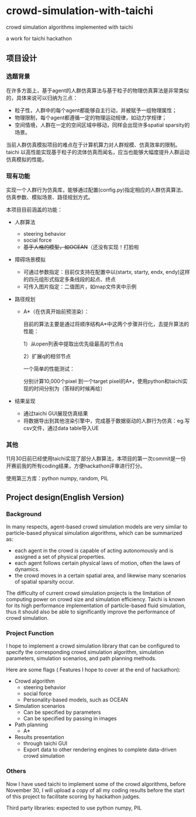 # crowd-simulation-with-taichi

crowd simulation algorithms implemented with taichi

a work for taichi hackathon



## 项目设计

### 选题背景

在许多方面上，基于agent的人群仿真算法与基于粒子的物理仿真算法是非常类似的，具体来说可以归纳为三点：

- 粒子性，人群中的每个agent都能够自主行动，并被赋予一组物理属性；
- 物理限制，每个agent都遵循一定的物理运动规律，如动力学规律；
- 空间情境，人群在一定的空间区域中移动，同样会出现许多spatial sparsity的场景。

当前人群仿真模拟项目的难点在于计算机算力对人群规模、仿真效率的限制。taichi 以高性能实现基于粒子的流体仿真而闻名，应当也能够大幅度提升人群运动仿真模拟的性能。

### 现有功能

实现一个人群行为仿真库，能够通过配置(config.py)指定相应的人群仿真算法、仿真参数、模拟场景、路径规划方式。

本项目目前涵盖的功能：

- 人群算法

  - steering behavior
  - social force
  - ~~基于人格的模型，如OCEAN~~（还没有实现！打脸啦

- 障碍场景模拟

  - 可通过参数指定：目前仅支持在配置中以(startx, starty, endx, endy)这样的四元组形式指定多条线段的起点、终点
  - 可传入图片指定：二值图片，如map文件夹中示例

- 路径规划

  - A*（在仿真开始前预渲染）：

    目前的算法主要是通过将顺序结构A*中这两个步骤并行化，去提升算法的性能：

    1）从open列表中提取出优先级最高的节点q

    2）扩展q的相邻节点

    一个简单的性能测试：

    分别计算10,000个pixel 到一个target pixel的A*，使用python和taichi实现的时间分别为（答辩的时候再给）

- 结果呈现

  - 通过taichi GUI展现仿真结果
  - 将数据导出到其他渲染引擎中，完成基于数据驱动的人群行为仿真：eg.写csv文件，通过data table导入UE

### 其他

11月30日前已经使用taichi实现了部分人群算法，本项目的第一次commit是一份开赛前我的所有coding结果，方便hackathon评审进行打分。

使用第三方库：python numpy, random, PIL




## Project design(English Version)

### Background

In many respects, agent-based crowd simulation models are very similar to particle-based physical simulation algorithms, which can be summarized as:

- each agent in the crowd is capable of acting autonomously and is assigned a set of physical properties.
- each agent follows certain physical laws of motion, often the laws of dynamics.
- the crowd moves in a certain spatial area, and likewise many scenarios of spatial sparsity occur.

The difficulty of current crowd simulation projects is the limitation of computing power on crowd size and simulation efficiency. Taichi is known for its high performance implementation of particle-based fluid simulation, thus it should also be able to significantly improve the performance of crowd simulation.

### Project Function

I hope to implement a crowd simulation library that can be configured to specify the corresponding crowd simulation algorithm, simulation parameters, simulation scenarios, and path planning methods.

Here are some flags ( Features I hope to cover at the end of hackathon):

- Crowd algorithm
  - steering behavior
  - social force
  - Personality-based models, such as OCEAN
- Simulation scenarios
  - Can be specified by parameters
  - Can be specified by passing in images
- Path planning
  - A*
- Results presentation
  - through taichi GUI
  - Export data to other rendering engines to complete data-driven crowd simulation

### Others

Now I have used taichi to implement some of the crowd algorithms, before November 30, I will upload a copy of all my coding results before the start of this project to facilitate scoring by hackathon judges.

Third party libraries: expected to use python numpy, PIL
